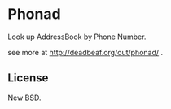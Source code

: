 # Phonad #

Look up AddressBook by Phone Number.

see more at http://deadbeaf.org/out/phonad/ .

## License ##

New BSD.
